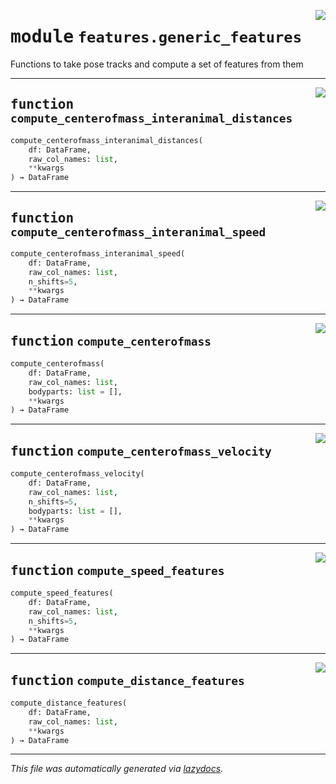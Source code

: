 <!-- markdownlint-disable -->

<a href="https://github.com/benlansdell/ethome/blob/master/ethome/features/generic_features.py#L0"><img align="right" style="float:right;" src="https://img.shields.io/badge/-source-cccccc?style=flat-square"></a>

# <kbd>module</kbd> `features.generic_features`
Functions to take pose tracks and compute a set of features from them  


---

<a href="https://github.com/benlansdell/ethome/blob/master/ethome/features/generic_features.py#L15"><img align="right" style="float:right;" src="https://img.shields.io/badge/-source-cccccc?style=flat-square"></a>

## <kbd>function</kbd> `compute_centerofmass_interanimal_distances`

```python
compute_centerofmass_interanimal_distances(
    df: DataFrame,
    raw_col_names: list,
    **kwargs
) → DataFrame
```






---

<a href="https://github.com/benlansdell/ethome/blob/master/ethome/features/generic_features.py#L46"><img align="right" style="float:right;" src="https://img.shields.io/badge/-source-cccccc?style=flat-square"></a>

## <kbd>function</kbd> `compute_centerofmass_interanimal_speed`

```python
compute_centerofmass_interanimal_speed(
    df: DataFrame,
    raw_col_names: list,
    n_shifts=5,
    **kwargs
) → DataFrame
```






---

<a href="https://github.com/benlansdell/ethome/blob/master/ethome/features/generic_features.py#L86"><img align="right" style="float:right;" src="https://img.shields.io/badge/-source-cccccc?style=flat-square"></a>

## <kbd>function</kbd> `compute_centerofmass`

```python
compute_centerofmass(
    df: DataFrame,
    raw_col_names: list,
    bodyparts: list = [],
    **kwargs
) → DataFrame
```






---

<a href="https://github.com/benlansdell/ethome/blob/master/ethome/features/generic_features.py#L112"><img align="right" style="float:right;" src="https://img.shields.io/badge/-source-cccccc?style=flat-square"></a>

## <kbd>function</kbd> `compute_centerofmass_velocity`

```python
compute_centerofmass_velocity(
    df: DataFrame,
    raw_col_names: list,
    n_shifts=5,
    bodyparts: list = [],
    **kwargs
) → DataFrame
```






---

<a href="https://github.com/benlansdell/ethome/blob/master/ethome/features/generic_features.py#L144"><img align="right" style="float:right;" src="https://img.shields.io/badge/-source-cccccc?style=flat-square"></a>

## <kbd>function</kbd> `compute_speed_features`

```python
compute_speed_features(
    df: DataFrame,
    raw_col_names: list,
    n_shifts=5,
    **kwargs
) → DataFrame
```






---

<a href="https://github.com/benlansdell/ethome/blob/master/ethome/features/generic_features.py#L193"><img align="right" style="float:right;" src="https://img.shields.io/badge/-source-cccccc?style=flat-square"></a>

## <kbd>function</kbd> `compute_distance_features`

```python
compute_distance_features(
    df: DataFrame,
    raw_col_names: list,
    **kwargs
) → DataFrame
```








---

_This file was automatically generated via [lazydocs](https://github.com/ml-tooling/lazydocs)._
